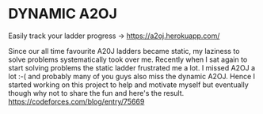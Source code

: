 # DYNAMIC A2OJ
Easily track your ladder progress -> 
https://a2oj.herokuapp.com/

Since our all time favourite A20J ladders became static, my laziness to solve problems systematically took over me. Recently when I sat again to start solving problems the static ladder frustrated me a lot. I missed A2OJ a lot :-( and probably many of you guys also miss the dynamic A2OJ. Hence I started working on this project to help and motivate myself but eventually though why not to share the fun and here's the result.
https://codeforces.com/blog/entry/75669

